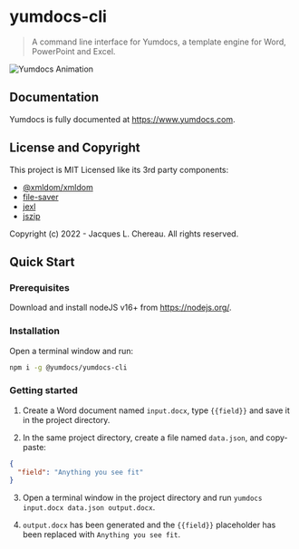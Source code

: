 # yumdocs-cli

> A command line interface for Yumdocs, a template engine for Word, PowerPoint and Excel.

![Yumdocs Animation](https://github.com/yumdocs/www.yumdocs.com/blob/master/graphics/lottie.gif?raw=true)

## Documentation

Yumdocs is fully documented at https://www.yumdocs.com.

## License and Copyright

This project is MIT Licensed like its 3rd party components:

- [@xmldom/xmldom](https://github.com/xmldom/xmldom/blob/master/LICENSE)
- [file-saver](https://github.com/eligrey/FileSaver.js/blob/master/LICENSE.md)
- [jexl](https://github.com/TomFrost/Jexl/blob/master/LICENSE.txt)
- [jszip](https://github.com/Stuk/jszip/blob/main/LICENSE.markdown)

Copyright (c) 2022 - Jacques L. Chereau. All rights reserved.

## Quick Start

### Prerequisites

Download and install nodeJS v16+ from https://nodejs.org/.

### Installation

Open a terminal window and run:

```bash
npm i -g @yumdocs/yumdocs-cli
```

### Getting started

1) Create a Word document named `input.docx`, type `{{field}}` and save it in the project directory.

2) In the same project directory, create a file named `data.json`, and copy-paste:

```json
{
  "field": "Anything you see fit"
}
```

3) Open a terminal window in the project directory and run `yumdocs input.docx data.json output.docx`.

4) `output.docx` has been generated and the `{{field}}` placeholder has been replaced with `Anything you see fit`.